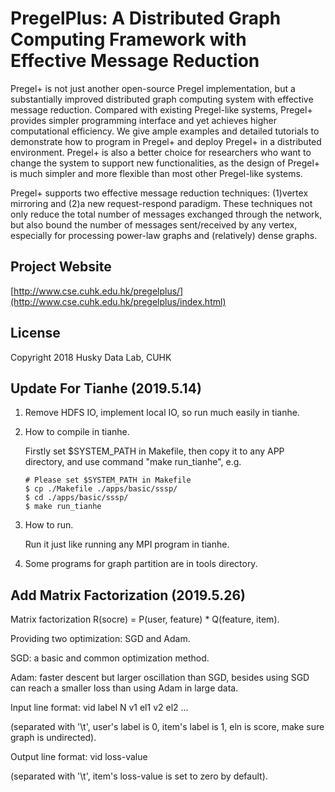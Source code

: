 # PregelPlus: A Distributed Graph Computing Framework with Effective Message Reduction

Pregel+ is not just another open-source Pregel implementation, but a substantially improved distributed graph computing system with effective message reduction. Compared with existing Pregel-like systems, Pregel+ provides simpler programming interface and yet achieves higher computational efficiency. We give ample examples and detailed tutorials to demonstrate how to program in Pregel+ and deploy Pregel+ in a distributed environment. Pregel+ is also a better choice for researchers who want to change the system to support new functionalities, as the design of Pregel+ is much simpler and more flexible than most other Pregel-like systems.

Pregel+ supports two effective message reduction techniques: (1)vertex mirroring and (2)a new request-respond paradigm. These techniques not only reduce the total number of messages exchanged through the network, but also bound the number of messages sent/received by any vertex, especially for processing power-law graphs and (relatively) dense graphs.

## Project Website
[http://www.cse.cuhk.edu.hk/pregelplus/](http://www.cse.cuhk.edu.hk/pregelplus/index.html)

## License

Copyright 2018 Husky Data Lab, CUHK

## Update For Tianhe (2019.5.14)

1. Remove HDFS IO, implement local IO, so run much easily in tianhe.

2. How to compile in tianhe.

   Firstly set $SYSTEM_PATH in Makefile, then copy it to any APP directory, and use command "make run_tianhe",  e.g.
   ```script
   # Please set $SYSTEM_PATH in Makefile
   $ cp ./Makefile ./apps/basic/sssp/
   $ cd ./apps/basic/sssp/
   $ make run_tianhe
   ```
3. How to run.

   Run it just like running any MPI program in tianhe.

4. Some programs for graph partition are in tools directory.

## Add Matrix Factorization (2019.5.26)

   Matrix factorization R(socre) = P(user, feature) * Q(feature, item).
   
   Providing two optimization: SGD and Adam.
   
   SGD: a basic and common optimization method.
   
   Adam: faster descent but larger oscillation than SGD, besides using SGD can reach a smaller loss than using Adam in large data.
   
   Input line format: vid  label N  v1 el1   v2 el2   ...
   
   (separated with '\t', user's label is 0, item's label is 1, eln is score, make sure graph is undirected).
   
   Output line format: vid loss-value
   
   (separated with '\t', item's loss-value is set to zero by default).
